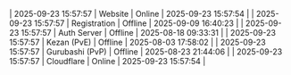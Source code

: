 | 2025-09-23 15:57:57 | Website | Online | 2025-09-23 15:57:54 |
| 2025-09-23 15:57:57 | Registration | Offline | 2025-09-09 16:40:23 |
| 2025-09-23 15:57:57 | Auth Server | Offline | 2025-08-18 09:33:31 |
| 2025-09-23 15:57:57 | Kezan (PvE) | Offline | 2025-08-03 17:58:02 |
| 2025-09-23 15:57:57 | Gurubashi (PvP) | Offline | 2025-08-23 21:44:06 |
| 2025-09-23 15:57:57 | Cloudflare | Online | 2025-09-23 15:57:54 |

